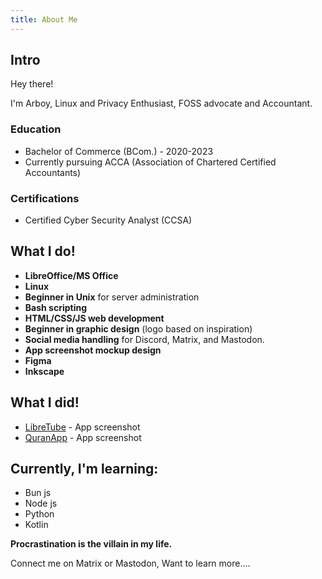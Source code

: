 ```yaml
---
title: About Me
---
```


## Intro

Hey there!

I'm Arboy, Linux and Privacy Enthusiast, FOSS advocate and Accountant.

### Education

- Bachelor of Commerce (BCom.) - 2020-2023
- Currently pursuing ACCA (Association of Chartered Certified Accountants)

### Certifications

- Certified Cyber Security Analyst (CCSA)

## What I do!

- **LibreOffice/MS Office**
- **Linux**
- **Beginner in Unix** for server administration
- **Bash scripting**
- **HTML/CSS/JS web development**
- **Beginner in graphic design** (logo based on inspiration)
- **Social media handling** for Discord, Matrix, and Mastodon.
- **App screenshot mockup design**
- **Figma**
- **Inkscape** 

## What I did!

- [LibreTube](https://github.com/libre-tube/LibreTube#screenshots) - App screenshot
- [QuranApp](https://github.com/AlfaazPlus/QuranApp#screenshots) - App screenshot

## Currently, I'm learning:

- Bun js
- Node js
- Python
- Kotlin

**Procrastination is the villain in my life.**

Connect me on Matrix or Mastodon, Want to learn more....